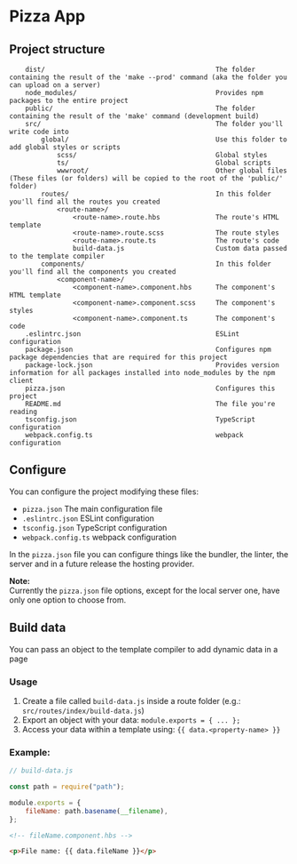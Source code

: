 # Pizza App

## Project structure

```
    dist/                                           The folder containing the result of the 'make --prod' command (aka the folder you can upload on a server)
    node_modules/                                   Provides npm packages to the entire project
    public/                                         The folder containing the result of the 'make' command (development build)
    src/                                            The folder you'll write code into
        global/                                     Use this folder to add global styles or scripts
            scss/                                   Global styles
            ts/                                     Global scripts
            wwwroot/                                Other global files (These files (or folders) will be copied to the root of the 'public/' folder)
        routes/                                     In this folder you'll find all the routes you created
            <route-name>/
                <route-name>.route.hbs              The route's HTML template
                <route-name>.route.scss             The route styles
                <route-name>.route.ts               The route's code
                build-data.js                       Custom data passed to the template compiler
        components/                                 In this folder you'll find all the components you created
            <component-name>/
                <component-name>.component.hbs      The component's HTML template
                <component-name>.component.scss     The component's styles
                <component-name>.component.ts       The component's code
    .eslintrc.json                                  ESLint configuration
    package.json                                    Configures npm package dependencies that are required for this project
    package-lock.json                               Provides version information for all packages installed into node_modules by the npm client
    pizza.json                                      Configures this project
    README.md                                       The file you're reading
    tsconfig.json                                   TypeScript configuration
    webpack.config.ts                               webpack configuration
```

## Configure

You can configure the project modifying these files:
 - `pizza.json` The main configuration file
 - `.eslintrc.json` ESLint configuration
 - `tsconfig.json` TypeScript configuration
 - `webpack.config.ts` webpack configuration

In the `pizza.json` file you can configure things like the bundler, the linter, the server and in a future release the hosting provider.

**Note:**\
Currently the `pizza.json` file options, except for the local server one, have only one option to choose from.

## Build data

You can pass an object to the template compiler to add dynamic data in a page

### Usage

1. Create a file called `build-data.js` inside a route folder (e.g.: `src/routes/index/build-data.js`)
2. Export an object with your data: `module.exports = { ... };`
3. Access your data within a template using: `{{ data.<property-name> }}`

### Example:

```javascript
// build-data.js

const path = require("path");

module.exports = {
    fileName: path.basename(__filename),
};
```

```html
<!-- fileName.component.hbs -->

<p>File name: {{ data.fileName }}</p>
```
